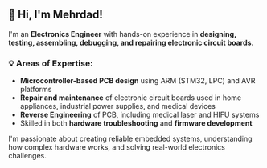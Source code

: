 ## 👋 Hi, I'm Mehrdad!

I'm an **Electronics Engineer** with hands-on experience in **designing, testing, assembling, debugging, and repairing electronic circuit boards**.

### 💡 Areas of Expertise:
- **Microcontroller-based PCB design** using ARM (STM32, LPC) and AVR platforms  
- **Repair and maintenance** of electronic circuit boards used in home appliances, industrial power supplies, and medical devices
- **Reverse Engineering** of PCB, including medical laser and HIFU systems  
- Skilled in both **hardware troubleshooting** and **firmware development**  

I'm passionate about creating reliable embedded systems, understanding how complex hardware works, and solving real-world electronics challenges.
